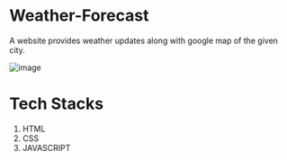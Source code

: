 # Weather-Forecast
A website provides weather updates along with google map of the given city.


![image](https://user-images.githubusercontent.com/97455068/166886776-8772fb11-026a-408f-b6aa-805add1c3be1.png)



# Tech Stacks
  1. HTML
  2. CSS
  3. JAVASCRIPT


